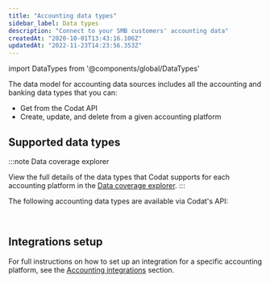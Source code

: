```yaml
---
title: "Accounting data types"
sidebar_label: Data types
description: "Connect to your SMB customers' accounting data"
createdAt: "2020-10-01T13:43:16.106Z"
updatedAt: "2022-11-23T14:23:56.353Z"
---
```


import DataTypes from '@components/global/DataTypes'

The data model for accounting data sources includes all the accounting and banking data types that you can:

- Get from the Codat API
- Create, update, and delete from a given accounting platform

## Supported data types

:::note Data coverage explorer

View the full details of the data types that Codat supports for each accounting platform in the <a className="external" href="https://knowledge.codat.io/supported-features/accounting?view=tab-by-data-type" target="_blank">Data coverage explorer</a>.
:::

The following accounting data types are available via Codat's API:

<DataTypes category="accounting"/>

<br/>

## Integrations setup

For full instructions on how to set up an integration for a specific accounting platform, see the [Accounting integrations](/integrations/accounting/overview) section.
